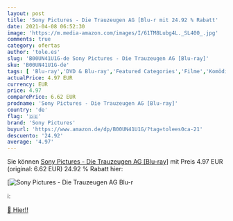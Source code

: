 ```yaml
---
layout: post
title: 'Sony Pictures - Die Trauzeugen AG [Blu-r mit 24.92 % Rabatt'
date: 2021-04-08 06:52:30
image: 'https://m.media-amazon.com/images/I/61TM8Lubg4L._SL400_.jpg'
comments: true
category: ofertas
author: 'tole.es'
slug: 'B00UN41U1G-de Sony Pictures - Die Trauzeugen AG [Blu-ray]'
sku: 'B00UN41U1G-de'
tags: [ 'Blu-ray','DVD & Blu-ray','Featured Categories','Filme','Komödie & Unterhaltung','sony pictures', ]
actualPrice: 4.97 EUR
currency: EUR
price: 4.97
comparePrice: 6.62 EUR
prodname: 'Sony Pictures - Die Trauzeugen AG [Blu-ray]'
country: 'de'
flag: '🇩🇪'
brand: 'Sony Pictures'
buyurl: 'https://www.amazon.de/dp/B00UN41U1G/?tag=tolees0ca-21'
descuento: '24.92'
average: '4.97'
---
```


Sie können [Sony Pictures - Die Trauzeugen AG [Blu-ray]](https://www.amazon.de/dp/B00UN41U1G/?tag=tolees0ca-21) mit Preis 4.97 EUR (original: 6.62 EUR) 24.92 % Rabatt hier:

[![Sony Pictures - Die Trauzeugen AG [Blu-r](https://m.media-amazon.com/images/I/61TM8Lubg4L._SL400_.jpg)](https://www.amazon.de/dp/B00UN41U1G/?tag=tolees0ca-21)

ℹ️:


[🛒 Hier!!](https://www.amazon.de/dp/B00UN41U1G/?tag=tolees0ca-21)
